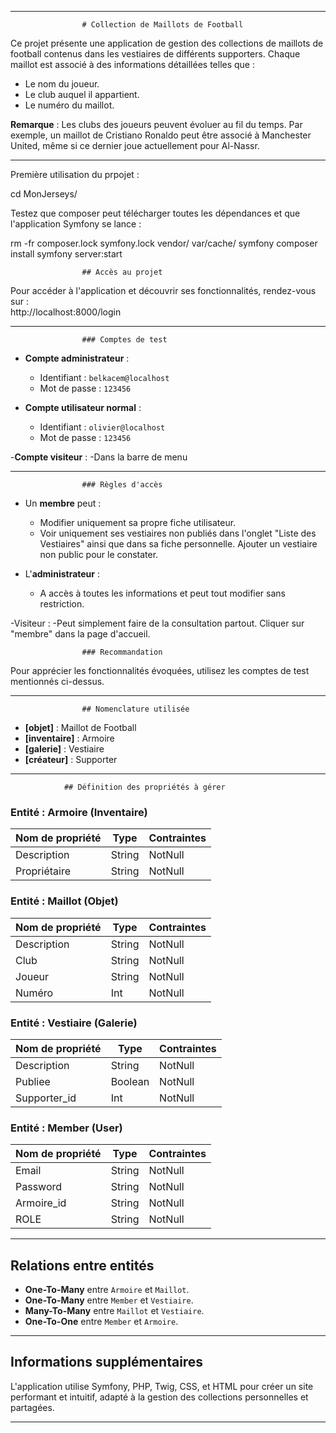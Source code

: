 --------------------------------------------------------------------------------------------------------------------------------

					# Collection de Maillots de Football  

Ce projet présente une application de gestion des collections de maillots de football contenus dans les vestiaires de différents supporters. Chaque maillot est associé à des informations détaillées telles que :  
- Le nom du joueur.  
- Le club auquel il appartient.  
- Le numéro du maillot.  

**Remarque** : Les clubs des joueurs peuvent évoluer au fil du temps. Par exemple, un maillot de Cristiano Ronaldo peut être associé à Manchester United, même si ce dernier joue actuellement pour Al-Nassr.  

--------------------------------------------------------------------------------------------------------------------------------
Première utilisation du prpojet : 


cd MonJerseys/

Testez que composer peut télécharger toutes les dépendances et que l'application Symfony se lance :

rm -fr composer.lock symfony.lock vendor/ var/cache/
symfony composer install
symfony server:start

					## Accès au projet  

Pour accéder à l'application et découvrir ses fonctionnalités, rendez-vous sur :  
http://localhost:8000/login  

--------------------------------------------------------------------------------------------------------------------------------

					### Comptes de test  

- **Compte administrateur** :  
  - Identifiant : `belkacem@localhost`  
  - Mot de passe : `123456`  

- **Compte utilisateur normal** :  
  - Identifiant : `olivier@localhost`  
  - Mot de passe : `123456`  

-**Compte visiteur** : 
 -Dans la barre de menu 

--------------------------------------------------------------------------------------------------------------------------------

					### Règles d'accès  


- Un **membre** peut :  
  - Modifier uniquement sa propre fiche utilisateur.  
  - Voir uniquement ses vestiaires non publiés dans l'onglet "Liste des Vestiaires" ainsi que dans sa fiche personnelle. Ajouter    un vestiaire non public pour le constater.  

- L'**administrateur** :  
  - A accès à toutes les informations et peut tout modifier sans restriction.  

-Visiteur : 
 -Peut simplement faire de la consultation partout. Cliquer sur "membre" dans la page d'accueil. 



					### Recommandation  

Pour apprécier les fonctionnalités évoquées, utilisez les comptes de test mentionnés ci-dessus.  

--------------------------------------------------------------------------------------------------------------------------------
					## Nomenclature utilisée  

- **[objet]** : Maillot de Football  
- **[inventaire]** : Armoire  
- **[galerie]** : Vestiaire  
- **[créateur]** : Supporter  

--------------------------------------------------------------------------------------------------------------------------------

				## Définition des propriétés à gérer  

### **Entité : Armoire (Inventaire)**  
| Nom de propriété | Type    | Contraintes  |  
|-------------------|---------|--------------|  
| Description       | String  | NotNull      |  
| Propriétaire      | String  | NotNull      |  

### **Entité : Maillot (Objet)**  
| Nom de propriété | Type    | Contraintes  |  
|-------------------|---------|--------------|  
| Description       | String  | NotNull      |  
| Club              | String  | NotNull      |  
| Joueur            | String  | NotNull      |  
| Numéro            | Int     | NotNull      |  

### **Entité : Vestiaire (Galerie)**  
| Nom de propriété | Type    | Contraintes  |  
|-------------------|---------|--------------|  
| Description       | String  | NotNull      |  
| Publiee          | Boolean | NotNull      |  
| Supporter_id      | Int     | NotNull      |  

### **Entité : Member (User)**  
| Nom de propriété | Type    | Contraintes  |  
|-------------------|---------|--------------|  
| Email            | String  | NotNull      |  
| Password         | String  | NotNull      |  
| Armoire_id       | String  | NotNull      |  
| ROLE             | String  | NotNull      |  

--------------------------------------------------------------------------------------------------------------------------------

## Relations entre entités  

- **One-To-Many** entre `Armoire` et `Maillot`.  
- **One-To-Many** entre `Member` et `Vestiaire`.  
- **Many-To-Many** entre `Maillot` et `Vestiaire`.  
- **One-To-One** entre `Member` et `Armoire`.  

---------------------------------------------------------------------------------------------------------------------------------


## Informations supplémentaires  

L'application utilise Symfony, PHP, Twig, CSS, et HTML pour créer un site performant et intuitif, adapté à la gestion des collections personnelles et partagées.  

--------------------------------------------------------------------------------------------------------------------------------
  
